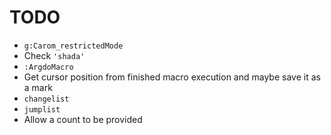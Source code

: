 # TODO

* `g:Carom_restrictedMode`
* Check `'shada'`
* `:ArgdoMacro`
* Get cursor position from finished macro execution and maybe save it as a mark
* `changelist`
* `jumplist`
* Allow a count to be provided
